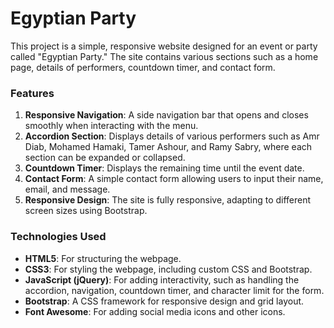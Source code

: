 # Egyptian Party 

This project is a simple, responsive website designed for an event or party called "Egyptian Party." The site contains various sections such as a home page, details of performers, countdown timer, and contact form.

### Features
1. **Responsive Navigation**: A side navigation bar that opens and closes smoothly when interacting with the menu.
2. **Accordion Section**: Displays details of various performers such as Amr Diab, Mohamed Hamaki, Tamer Ashour, and Ramy Sabry, where each section can be expanded or collapsed.
3. **Countdown Timer**: Displays the remaining time until the event date.
4. **Contact Form**: A simple contact form allowing users to input their name, email, and message.
5. **Responsive Design**: The site is fully responsive, adapting to different screen sizes using Bootstrap.

### Technologies Used
- **HTML5**: For structuring the webpage.
- **CSS3**: For styling the webpage, including custom CSS and Bootstrap.
- **JavaScript (jQuery)**: For adding interactivity, such as handling the accordion, navigation, countdown timer, and character limit for the form.
- **Bootstrap**: A CSS framework for responsive design and grid layout.
- **Font Awesome**: For adding social media icons and other icons.
